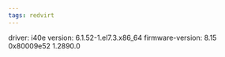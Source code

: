 ```yaml
---
tags: redvirt
---
```

driver: i40e
version: 6.1.52-1.el7.3.x86_64
firmware-version: 8.15 0x80009e52 1.2890.0
